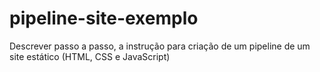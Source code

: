 # pipeline-site-exemplo
Descrever passo a passo, a instrução para criação de um pipeline de um site estático (HTML, CSS e JavaScript)
